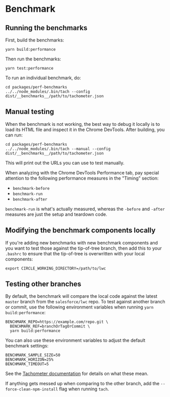 # Benchmark

## Running the benchmarks

First, build the benchmarks:

```shell
yarn build:performance
```

Then run the benchmarks:

```shell
yarn test:performance
```

To run an individual benchmark, do:

```shell
cd packages/perf-benchmarks
../../node_modules/.bin/tach --config dist/__benchmarks__/path/to/tachometer.json
```

## Manual testing

When the benchmark is not working, the best way to debug it locally is to load its HTML file and inspect it in the Chrome DevTools. After building, you can run:

```shell
cd packages/perf-benchmarks
../../node_modules/.bin/tach --manual --config dist/__benchmarks__/path/to/tachometer.json
```

This will print out the URLs you can use to test manually.

When analyzing with the Chrome DevTools Performance tab, pay special attention to the following performance measures in the "Timing" section:

-   `benchmark-before`
-   `benchmark-run`
-   `benchmark-after`

`benchmark-run` is what's actually measured, whereas the `-before` and `-after` measures are just the setup and teardown code.

## Modifying the benchmark components locally

If you're adding new benchmarks with new benchmark components and you want to test those against the tip-of-tree branch, then add this to your `.bashrc` to ensure that the tip-of-tree is overwritten with your local components:

```shell
export CIRCLE_WORKING_DIRECTORY=/path/to/lwc
```

## Testing other branches

By default, the benchmark will compare the local code against the latest `master` branch from the `salesforce/lwc` repo. To test against another branch or commit, use the following environment variables when running `yarn build:performance`:

```shell
BENCHMARK_REPO=https://example.com/repo.git \
  BENCHMARK_REF=branchOrTagOrCommit \
  yarn build:performance
```

You can also use these environment variables to adjust the default benchmark settings:

```shell
BENCHMARK_SAMPLE_SIZE=50
BENCHMARK_HORIZON=25%
BENCHMARK_TIMEOUT=5
```

See the [Tachometer documentation](https://github.com/Polymer/tachometer) for details on what these mean.

If anything gets messed up when comparing to the other branch, add the `--force-clean-npm-install` flag when running `tach`.
